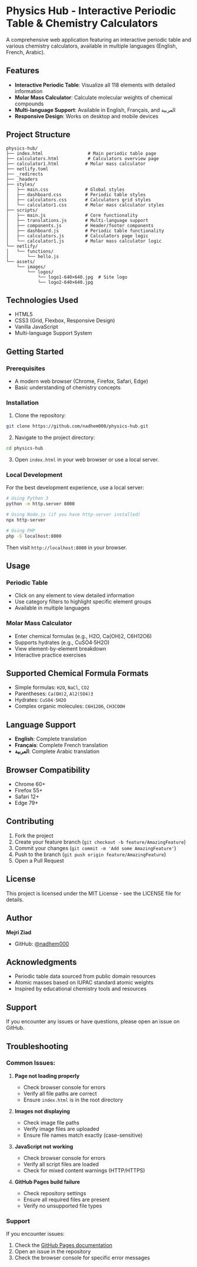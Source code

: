 # Physics Hub - Interactive Periodic Table & Chemistry Calculators

A comprehensive web application featuring an interactive periodic table and various chemistry calculators, available in multiple languages (English, French, Arabic).

## Features

- **Interactive Periodic Table**: Visualize all 118 elements with detailed information
- **Molar Mass Calculator**: Calculate molecular weights of chemical compounds
- **Multi-language Support**: Available in English, Français, and العربية
- **Responsive Design**: Works on desktop and mobile devices

## Project Structure

```
physics-hub/
├── index.html                 # Main periodic table page
├── calculators.html           # Calculators overview page
├── calculator1.html          # Molar mass calculator
├── netlify.toml
├── _redirects
├── _headers
├── styles/
│   ├── main.css              # Global styles
│   ├── dashboard.css         # Periodic table styles
│   ├── calculators.css       # Calculators grid styles
│   └── calculator1.css       # Molar mass calculator styles
├── scripts/
│   ├── main.js               # Core functionality
│   ├── translations.js       # Multi-language support
│   ├── components.js         # Header/footer components
│   ├── dashboard.js          # Periodic table functionality
│   ├── calculators.js        # Calculators page logic
│   └── calculator1.js        # Molar mass calculator logic
└── netlify/
│   └── functions/
│       └── hello.js
└── assets/
    └── images/
        └── logos/
            └── logo1-640×640.jpg  # Site logo
            └── logo2-640×640.jpg
```

## Technologies Used

- HTML5
- CSS3 (Grid, Flexbox, Responsive Design)
- Vanilla JavaScript
- Multi-language Support System

## Getting Started

### Prerequisites

- A modern web browser (Chrome, Firefox, Safari, Edge)
- Basic understanding of chemistry concepts

### Installation

1. Clone the repository:
```bash
git clone https://github.com/nadhem000/physics-hub.git
```

2. Navigate to the project directory:
```bash
cd physics-hub
```

3. Open `index.html` in your web browser or use a local server.

### Local Development

For the best development experience, use a local server:

```bash
# Using Python 3
python -m http.server 8000

# Using Node.js (if you have http-server installed)
npx http-server

# Using PHP
php -S localhost:8000
```

Then visit `http://localhost:8000` in your browser.

## Usage

### Periodic Table
- Click on any element to view detailed information
- Use category filters to highlight specific element groups
- Available in multiple languages

### Molar Mass Calculator
- Enter chemical formulas (e.g., H2O, Ca(OH)2, C6H12O6)
- Supports hydrates (e.g., CuSO4·5H2O)
- View element-by-element breakdown
- Interactive practice exercises

## Supported Chemical Formula Formats

- Simple formulas: `H2O`, `NaCl`, `CO2`
- Parentheses: `Ca(OH)2`, `Al2(SO4)3`
- Hydrates: `CuSO4·5H2O`
- Complex organic molecules: `C6H12O6`, `CH3COOH`

## Language Support

- **English**: Complete translation
- **Français**: Complete French translation
- **العربية**: Complete Arabic translation

## Browser Compatibility

- Chrome 60+
- Firefox 55+
- Safari 12+
- Edge 79+

## Contributing

1. Fork the project
2. Create your feature branch (`git checkout -b feature/AmazingFeature`)
3. Commit your changes (`git commit -m 'Add some AmazingFeature'`)
4. Push to the branch (`git push origin feature/AmazingFeature`)
5. Open a Pull Request

## License

This project is licensed under the MIT License - see the LICENSE file for details.

## Author

**Mejri Ziad**
- GitHub: [@nadhem000](https://github.com/nadhem000)

## Acknowledgments

- Periodic table data sourced from public domain resources
- Atomic masses based on IUPAC standard atomic weights
- Inspired by educational chemistry tools and resources

## Support

If you encounter any issues or have questions, please open an issue on GitHub.
## Troubleshooting

### Common Issues:

1. **Page not loading properly**
   - Check browser console for errors
   - Verify all file paths are correct
   - Ensure `index.html` is in the root directory

2. **Images not displaying**
   - Check image file paths
   - Verify image files are uploaded
   - Ensure file names match exactly (case-sensitive)

3. **JavaScript not working**
   - Check browser console for errors
   - Verify all script files are loaded
   - Check for mixed content warnings (HTTP/HTTPS)

4. **GitHub Pages build failure**
   - Check repository settings
   - Ensure all required files are present
   - Verify no unsupported file types

### Support

If you encounter issues:
1. Check the [GitHub Pages documentation](https://docs.github.com/en/pages)
2. Open an issue in the repository
3. Check the browser console for specific error messages